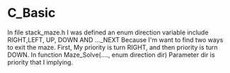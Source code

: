 # C_Basic
In file stack_maze.h 
I was defined an enum direction variable include RIGHT,LEFT, UP, DOWN AND ..._NEXT
Because I'm want to find two ways to exit the maze. 
First, My priority is turn RIGHT, and then priority is turn DOWN. 
In function Maze_Solve(...., enum direction dir) 
Parameter dir is priority that I implying.  
